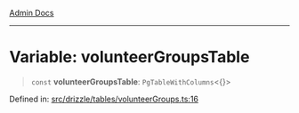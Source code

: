 [Admin Docs](/)

***

# Variable: volunteerGroupsTable

> `const` **volunteerGroupsTable**: `PgTableWithColumns`\<\{\}\>

Defined in: [src/drizzle/tables/volunteerGroups.ts:16](https://github.com/PurnenduMIshra129th/talawa-api/blob/75f0e499b44e2c3bed70cf951ac8ac374317f43b/src/drizzle/tables/volunteerGroups.ts#L16)
